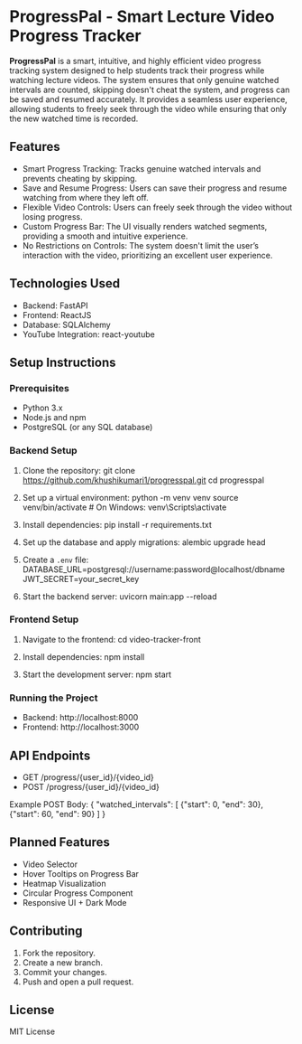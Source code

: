 # ProgressPal - Smart Lecture Video Progress Tracker

**ProgressPal** is a smart, intuitive, and highly efficient video progress tracking system designed to help students track their progress while watching lecture videos. The system ensures that only genuine watched intervals are counted, skipping doesn't cheat the system, and progress can be saved and resumed accurately. It provides a seamless user experience, allowing students to freely seek through the video while ensuring that only the new watched time is recorded.

## Features

- Smart Progress Tracking: Tracks genuine watched intervals and prevents cheating by skipping.
- Save and Resume Progress: Users can save their progress and resume watching from where they left off.
- Flexible Video Controls: Users can freely seek through the video without losing progress.
- Custom Progress Bar: The UI visually renders watched segments, providing a smooth and intuitive experience.
- No Restrictions on Controls: The system doesn't limit the user’s interaction with the video, prioritizing an excellent user experience.

## Technologies Used

- Backend: FastAPI
- Frontend: ReactJS
- Database: SQLAlchemy
- YouTube Integration: react-youtube

## Setup Instructions

### Prerequisites

- Python 3.x
- Node.js and npm
- PostgreSQL (or any SQL database)

### Backend Setup

1. Clone the repository:
   git clone https://github.com/khushikumari1/progresspal.git
   cd progresspal

2. Set up a virtual environment:
   python -m venv venv
   source venv/bin/activate   # On Windows: venv\Scripts\activate

3. Install dependencies:
   pip install -r requirements.txt

4. Set up the database and apply migrations:
   alembic upgrade head

5. Create a `.env` file:
   DATABASE_URL=postgresql://username:password@localhost/dbname  
   JWT_SECRET=your_secret_key

6. Start the backend server:
   uvicorn main:app --reload

### Frontend Setup

1. Navigate to the frontend:
   cd video-tracker-front

2. Install dependencies:
   npm install

3. Start the development server:
   npm start

### Running the Project

- Backend: http://localhost:8000
- Frontend: http://localhost:3000

## API Endpoints

- GET /progress/{user_id}/{video_id}
- POST /progress/{user_id}/{video_id}

Example POST Body:
{
  "watched_intervals": [
    {"start": 0, "end": 30},
    {"start": 60, "end": 90}
  ]
}

## Planned Features

- Video Selector
- Hover Tooltips on Progress Bar
- Heatmap Visualization
- Circular Progress Component
- Responsive UI + Dark Mode

## Contributing

1. Fork the repository.
2. Create a new branch.
3. Commit your changes.
4. Push and open a pull request.

## License

MIT License

